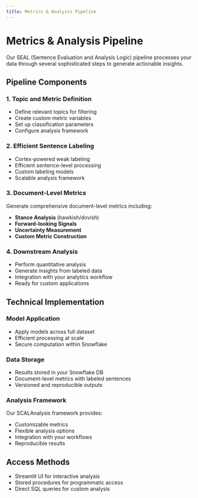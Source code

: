 ```yaml
---
title: Metrics & Analysis Pipeline
---
```


# Metrics & Analysis Pipeline

Our SEAL (Sentence Evaluation and Analysis Logic) pipeline processes your data through several sophisticated steps to generate actionable insights.

## Pipeline Components

### 1. Topic and Metric Definition
- Define relevant topics for filtering
- Create custom metric variables
- Set up classification parameters
- Configure analysis framework

### 2. Efficient Sentence Labeling
- Cortex-powered weak labeling
- Efficient sentence-level processing
- Custom labeling models
- Scalable analysis framework

### 3. Document-Level Metrics
Generate comprehensive document-level metrics including:
- **Stance Analysis** (hawkish/dovish)
- **Forward-looking Signals**
- **Uncertainty Measurement**
- **Custom Metric Construction**

### 4. Downstream Analysis
- Perform quantitative analysis
- Generate insights from labeled data
- Integration with your analytics workflow
- Ready for custom applications

## Technical Implementation

### Model Application
- Apply models across full dataset
- Efficient processing at scale
- Secure computation within Snowflake

### Data Storage
- Results stored in your Snowflake DB
- Document-level metrics with labeled sentences
- Versioned and reproducible outputs

### Analysis Framework
Our SCALAnalysis framework provides:
- Customizable metrics
- Flexible analysis options
- Integration with your workflows
- Reproducible results

## Access Methods
- Streamlit UI for interactive analysis
- Stored procedures for programmatic access
- Direct SQL queries for custom analysis
